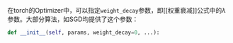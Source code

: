 在torch的Optimizer中，可以指定`weight_decay`参数，即[[权重衰减]]公式中的$\lambda$参数。大部分算法，如SGD均提供了这个参数：
```python
def __init__(self, params, weight_decay=0, ...):
```